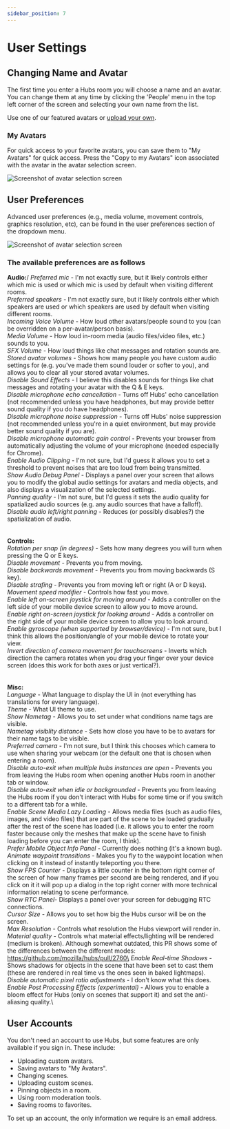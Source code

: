 ```yaml
---
sidebar_position: 7
---
```


# User Settings

## Changing Name and Avatar

The first time you enter a Hubs room you will choose a name and an avatar. You can change them at any time by clicking the 'People' menu in the top left corner of the screen and selecting your own name from the list.

Use one of our featured avatars or [upload your own](intro-avatars.html).

### My Avatars

For quick access to your favorite avatars, you can save them to "My Avatars" for quick access. Press the "Copy to my Avatars" icon associated with the avatar in the avatar selection screen.

![Screenshot of avatar selection screen](/img/hubs-save-avatar.jpeg)

## User Preferences

Advanced user preferences (e.g., media volume, movement controls, graphics resolution, etc), can be found in the user preferences section of the dropdown menu.

![Screenshot of avatar selection screen](/img/hubs-preference-menu.PNG)

### The available preferences are as follows

**Audio:**/
_Preferred mic_ - I'm not exactly sure, but it likely controls either which mic is used or which mic is used by default when visiting different rooms.\
_Preferred speakers_ - I'm not exactly sure, but it likely controls either which speakers are used or which speakers are used by default when visiting different rooms.\
_Incoming Voice Volume_ - How loud other avatars/people sound to you (can be overridden on a per-avatar/person basis).\
_Media Volume_ - How loud in-room media (audio files/video files, etc.) sounds to you.\
_SFX Volume_ - How loud things like chat messages and rotation sounds are.\
_Stored avatar volumes_ - Shows how many people you have custom audio settings for (e.g. you've made them sound louder or softer to you), and allows you to clear all your stored avatar volumes.\
_Disable Sound Effects_ - I believe this disables sounds for things like chat messages and rotating your avatar with the Q & E keys.\
_Disable microphone echo cancellation_ - Turns off Hubs' echo cancellation (not recommended unless you have headphones, but may provide better sound quality if you do have headphones).\
_Disable microphone noise suppression_ - Turns off Hubs' noise suppression (not recommended unless you're in a quiet environment, but may provide better sound quality if you are).\
_Disable microphone automatic gain control_ - Prevents your browser from automatically adjusting the volume of your microphone (needed especially for Chrome).\
_Enable Audio Clipping_ - I'm not sure, but I'd guess it allows you to set a threshold to prevent noises that are too loud from being transmitted.\
_Show Audio Debug Panel_ - Displays a panel over your screen that allows you to modify the global audio settings for avatars and media objects, and also displays a visualization of the selected settings.\
_Panning quality_ - I'm not sure, but I'd guess it sets the audio quality for spatialized audio sources (e.g. any audio sources that have a falloff).\
_Disable audio left/right panning_ - Reduces (or possibly disables?) the spatialization of audio.\
<br></br>
**Controls:**\
_Rotation per snap (in degrees)_ - Sets how many degrees you will turn when pressing the Q or E keys.\
_Disable movement_ - Prevents you from moving.\
_Disable backwards movement_ - Prevents you from moving backwards (S key).\
_Disable strafing_ - Prevents you from moving left or right (A or D keys).\
_Movement speed modifier_ - Controls how fast you move.\
_Enable left on-screen joystick for moving around_ - Adds a controller on the left side of your mobile device screen to allow you to move around.\
_Enable right on-screen joystick for looking around_ - Adds a controller on the right side of your mobile device screen to allow you to look around.\
_Enable gyroscope (when supported by browser/device)_ - I'm not sure, but I think this allows the position/angle of your mobile device to rotate your view.\
_Invert direction of camera movement for touchscreens_ - Inverts which direction the camera rotates when you drag your finger over your device screen (does this work for both axes or just vertical?).\
<br></br>
**Misc:**\
_Language_ - What language to display the UI in (not everything has translations for every language).\
_Theme_ - What UI theme to use.\
_Show Nametag_ - Allows you to set under what conditions name tags are visible.\
_Nametag visiblity distance_ - Sets how close you have to be to avatars for their name tags to be visible.\
_Preferred camera_ - I'm not sure, but I think this chooses which camera to use when sharing your webcam (or the default one that is chosen when entering a room).\
_Disable auto-exit when multiple hubs instances are open_ - Prevents you from leaving the Hubs room when opening another Hubs room in another tab or window.\
_Disable auto-exit when idle or backgrounded_ - Prevents you from leaving the Hubs room if you don't interact with Hubs for some time or if you switch to a different tab for a while.\
_Enable Scene Media Lazy Loading_ - Allows media files (such as audio files, images, and video files) that are part of the scene to be loaded gradually after the rest of the scene has loaded (i.e. it allows you to enter the room faster because only the meshes that make up the scene have to finish loading before you can enter the room, I think).\
_Prefer Mobile Object Info Panel_ - Currently does nothing (it's a known bug).\
_Animate waypoint transitions_ - Makes you fly to the waypoint location when clicking on it instead of instantly teleporting you there.\
_Show FPS Counter_ - Displays a little counter in the bottom right corner of the screen of how many frames per second are being rendered, and if you click on it it will pop up a dialog in the top right corner with more technical information relating to scene performance.\
_Show RTC Panel_- Displays a panel over your screen for debugging RTC connections.\
_Cursor Size_ - Allows you to set how big the Hubs cursor will be on the screen.\
_Max Resolution_ - Controls what resolution the Hubs viewport will render in.\
_Material quality_ - Controls what material effects/lighting will be rendered (medium is broken). Although somewhat outdated, this PR shows some of the differences between the different modes: https://github.com/mozilla/hubs/pull/2760\
_Enable Real-time Shadows_ - Shows shadows for objects in the scene that have been set to cast them (these are rendered in real time vs the ones seen in baked lightmaps).\
_Disable automatic pixel ratio adjustments_ - I don't know what this does.\
_Enable Post Processing Effects (experimental)_ - Allows you to enable a bloom effect for Hubs (only on scenes that support it) and set the anti-aliasing quality.\

## User Accounts

You don't need an account to use Hubs, but some features are only available if you sign in. These include:

- Uploading custom avatars.
- Saving avatars to "My Avatars".
- Changing scenes.
- Uploading custom scenes.
- Pinning objects in a room.
- Using room moderation tools.
- Saving rooms to favorites.

To set up an account, the only information we require is an email address.
